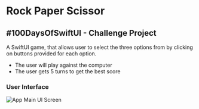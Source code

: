 # Rock Paper Scissor

## #100DaysOfSwiftUI - Challenge Project

A SwiftUI game, that allows user to select the three options from by clicking on buttons provided for each option.

- The user will play against the computer 
- The user gets 5 turns to get the best score

### User Interface 
 
 ![App Main UI Screen](https://user-images.githubusercontent.com/53966999/202570652-92dbca1e-f8ff-48eb-8110-45e567fff9c3.png)
